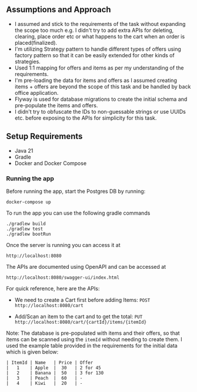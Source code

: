 ## Assumptions and Approach
* I assumed and stick to the requirements of the task without expanding the scope too much e.g. I didn't try to add extra APIs for deleting, clearing, place order etc or what happens to the cart when an order is placed(finalized).
* I'm utilizing Strategy pattern to handle different types of offers using factory pattern so that it can be easily extended for other kinds of strategies.
* Used 1:1 mapping for offers and items as per my understanding of the requirements.
* I'm pre-loading the data for items and offers as I assumed creating items + offers are beyond the scope of this task and be handled by back office application.
* Flyway is used for database migrations to create the initial schema and pre-populate the items and offers.
* I didn't try to obfuscate the IDs to non-guessable strings or use UUIDs etc. before exposing to the APIs for simplicity for this task.

## Setup Requirements
- Java 21
- Gradle
- Docker and Docker Compose

### Running the app
Before running the app, start the Postgres DB by running:

```
docker-compose up
```
To run the app you can use the following gradle commands
```
./gradlew build
./gradlew test
./gradlew bootRun
```

Once the server is running you can access it at
```
http://localhost:8080
```

The APIs are documented using OpenAPI and can be accessed at
```
http://localhost:8080/swagger-ui/index.html
```
For quick reference, here are the APIs:
* We need to create a Cart first before adding Items: `POST http://localhost:8080/cart` 

* Add/Scan an item to the cart and to get the total: `PUT http://localhost:8080/cart/{cartId}/items/{itemId}`

Note: The database is pre-populated with items and their offers, so that items can be scanned using the `itemId` without needing to create them. I used the example table provided in the requirements for the initial data which is given below:
```
| ItemId | Name   | Price | Offer 
|   1    | Apple  |  30   | 2 for 45
|   2    | Banana |  50   | 3 for 130
|   3    | Peach  |  60   | -
|   4    | Kiwi   |  20   | -